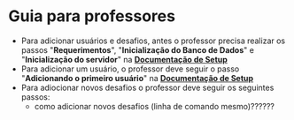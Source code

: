 # Guia para professores

  - Para adicionar usuários e desafios, antes o professor precisa realizar os passos "**Requerimentos**", "**Inicialização do Banco de Dados**" e "**Inicialização do servidor**" na **[Documentação de Setup](https://www.google.com)**
  - Para adicionar um usuário, o professor deve seguir o passo "**Adicionando o primeiro usuário**" na **[Documentação de Setup](https://www.google.com)**
  - Para adiocionar novos desafios o professor deve seguir os seguintes passos:
    - como adicionar novos desafios (linha de comando mesmo)??????
